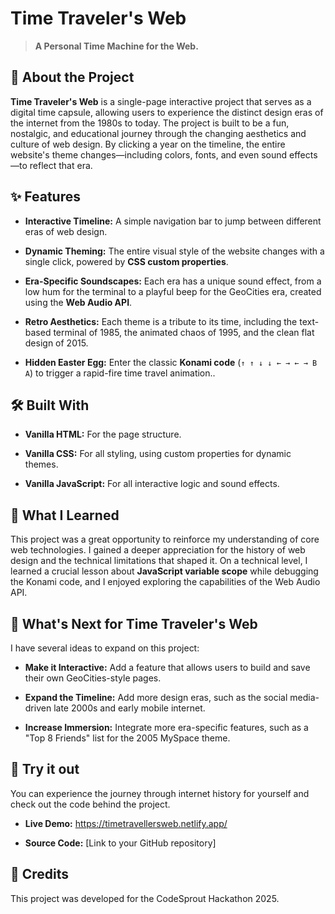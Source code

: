 
# Time Traveler's Web

> **A Personal Time Machine for the Web.**

## 🚀 About the Project

**Time Traveler's Web** is a single-page interactive project that serves as a digital time capsule, allowing users to experience the distinct design eras of the internet from the 1980s to today. The project is built to be a fun, nostalgic, and educational journey through the changing aesthetics and culture of web design. By clicking a year on the timeline, the entire website's theme changes—including colors, fonts, and even sound effects—to reflect that era.

## ✨ Features

* **Interactive Timeline:** A simple navigation bar to jump between different eras of web design.

* **Dynamic Theming:** The entire visual style of the website changes with a single click, powered by **CSS custom properties**.

* **Era-Specific Soundscapes:** Each era has a unique sound effect, from a low hum for the terminal to a playful beep for the GeoCities era, created using the **Web Audio API**.

* **Retro Aesthetics:** Each theme is a tribute to its time, including the text-based terminal of 1985, the animated chaos of 1995, and the clean flat design of 2015.

* **Hidden Easter Egg:** Enter the classic **Konami code** (`↑ ↑ ↓ ↓ ← → ← → B A`) to trigger a rapid-fire time travel animation..

## 🛠️ Built With

* **Vanilla HTML:** For the page structure.

* **Vanilla CSS:** For all styling, using custom properties for dynamic themes.

* **Vanilla JavaScript:** For all interactive logic and sound effects.

## 🧠 What I Learned

This project was a great opportunity to reinforce my understanding of core web technologies. I gained a deeper appreciation for the history of web design and the technical limitations that shaped it. On a technical level, I learned a crucial lesson about **JavaScript variable scope** while debugging the Konami code, and I enjoyed exploring the capabilities of the Web Audio API.

## 🔮 What's Next for Time Traveler's Web

I have several ideas to expand on this project:

* **Make it Interactive:** Add a feature that allows users to build and save their own GeoCities-style pages.

* **Expand the Timeline:** Add more design eras, such as the social media-driven late 2000s and early mobile internet.

* **Increase Immersion:** Integrate more era-specific features, such as a "Top 8 Friends" list for the 2005 MySpace theme.

## 🔗 Try it out

You can experience the journey through internet history for yourself and check out the code behind the project.

* **Live Demo:** https://timetravellersweb.netlify.app/

* **Source Code:** [Link to your GitHub repository]

## 📜 Credits

This project was developed for the CodeSprout Hackathon 2025.
